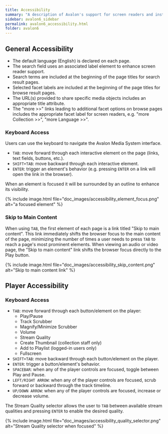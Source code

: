 ```yaml
---
title: Accessibility
summary: "A description of Avalon's support for screen readers and instructions for navigating Avalon using the keyboard."
sidebar: avalon6_sidebar
permalink: avalon6_accessibility.html
folder: avalon6
---
```


## General Accessibility

* The default language (English) is declared on each page.
* The search field uses an associated label element to enhance screen reader support.
* Search terms are included at the beginning of the page titles for search result pages.
* Selected facet labels are included at the beginning of the page titles for browse result pages.
* The URL(s) provided to share specific media objects includes an appropriate title attribute.
* The "more >>" links leading to additional facet options on browse pages includes the appropriate facet label for screen readers, e.g. "more Collection >>", "more Language >>".

### Keyboard Access

Users can use the keyboard to navigate the Avalon Media System interface.

* `TAB`: move forward through each interactive element on the page (links, text fields, buttons, etc.).
* `SHIFT+TAB`: move backward through each interactive element.
* `ENTER`: trigger an element's behavior (e.g. pressing `ENTER` on a link will open the link in the browser).

When an element is focused it will be surrounded by an outline to enhance its visibility.

{% include image.html file="doc_images/accessibility_element_focus.png" alt="a focused element" %}

### Skip to Main Content

When using `TAB`, the first element of each page is a link titled "Skip to main content". This link immediately shifts the browser focus to the main content of the page, minimizing the number of times a user needs to press `TAB` to reach a page's most prominent elements. When viewing an audio or video page, the "Skip to main content" link shifts the browser focus directly to the Play button.

{% include image.html file="doc_images/accessibility_skip_content.png" alt="Skip to main content link" %}

## Player Accessibility

### Keyboard Access

* `TAB`: move forward through each button/element on the player:
  * Play/Pause
  * Track Scrubber
  * Magnify/Minimize Scrubber
  * Volume
  * Stream Quality
  * Create Thumbnail (collection staff only)
  * Add to Playlist (logged-in users only)
  * Fullscreen
* `SHIFT+TAB`: move backward through each button/element on the player.
* `ENTER`: trigger a button/element's behavior.
* `SPACEBAR`: when any of the player controls are focused, toggle between Play and Pause.
* `LEFT/RIGHT ARROW`: when any of the player controls are focused, scrub forward or backward through the track timeline.
* `UP/DOWN ARROW`: when any of the player controls are focused, increase or decrease volume.

The Stream Quality selector allows the user to `TAB` between available stream qualities and pressing `ENTER` to enable the desired quality.

{% include image.html file="doc_images/accessibility_quality_selector.png" alt="Stream Quality selector when focused" %}
